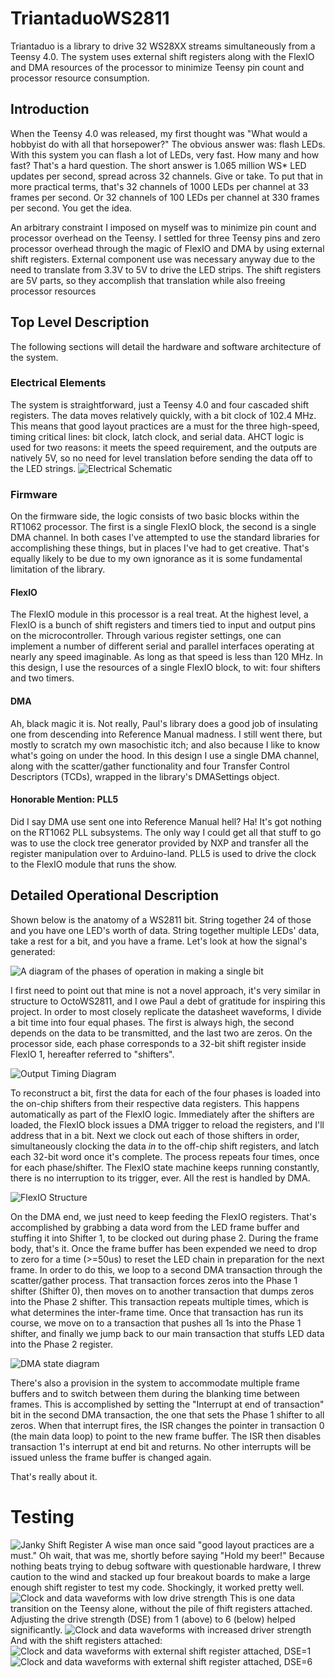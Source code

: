 # TriantaduoWS2811
Triantaduo is a library to drive 32 WS28XX streams simultaneously from a Teensy 4.0.  The system uses external shift registers along with the FlexIO and DMA resources of the processor to minimize Teensy pin count and processor resource consumption.

## Introduction
When the Teensy 4.0 was released, my first thought was "What would a hobbyist do with all that horsepower?"  The obvious answer was: flash LEDs.  With this system you can flash a lot of LEDs, very fast.  How many and how fast?  That's a hard question.  The short answer is 1.065 million WS* LED updates per second, spread across 32 channels.  Give or take.  To put that in more practical terms, that's 32 channels of 1000 LEDs per channel at 33 frames per second.  Or 32 channels of 100 LEDs per channel at 330 frames per second.  You get the idea.

An arbitrary constraint I imposed on myself was to minimize pin count and processor overhead on the Teensy.  I settled for three Teensy pins and zero processor overhead through the magic of FlexIO and DMA by using external shift registers.  External component use was necessary anyway due to the need to translate from 3.3V to 5V to drive the LED strips.  The shift registers are 5V parts, so they accomplish that translation while also freeing processor resources

## Top Level Description
The following sections will detail the hardware and software architecture of the system.

### Electrical Elements
The system is straightforward, just a Teensy 4.0 and four cascaded shift registers.  The data moves relatively quickly, with a bit clock of 102.4 MHz.  This means that good layout practices are a must for the three high-speed, timing critical lines: bit clock, latch clock, and serial data.  AHCT logic is used for two reasons: it meets the speed requirement, and the outputs are natively 5V, so no need for level translation before sending the data off to the LED strings.
![Electrical Schematic](Docs/Electrical_Schematic.png)

### Firmware
On the firmware side, the logic consists of two basic blocks within the RT1062 processor.  The first is a single FlexIO block, the second is a single DMA channel.  In both cases I've attempted to use the standard libraries for accomplishing these things, but in places I've had to get creative.  That's equally likely to be due to my own ignorance as it is some fundamental limitation of the library.

#### FlexIO
The FlexIO module in this processor is a real treat.  At the highest level, a FlexIO is a bunch of shift registers and timers tied to input and output pins on the microcontroller.  Through various register settings, one can implement a number of different serial and parallel interfaces operating at nearly any speed imaginable.  As long as that speed is less than 120 MHz.  In this design, I use the resources of a single FlexIO block, to wit: four shifters and two timers.

#### DMA
Ah, black magic it is.  Not really, Paul's library does a good job of insulating one from descending into Reference Manual madness.  I still went there, but mostly to scratch my own masochistic itch; and also because I like to know what's going on under the hood.  In this design I use a single DMA channel, along with the scatter/gather functionality and four Transfer Control Descriptors (TCDs), wrapped in the library's DMASettings object.

#### Honorable Mention: PLL5
Did I say DMA use sent one into Reference Manual hell?  Ha!  It's got nothing on the RT1062 PLL subsystems.  The only way I could get all that stuff to go was to use the clock tree generator provided by NXP and transfer all the register manipulation over to Arduino-land.  PLL5 is used to drive the clock to the FlexIO module that runs the show.

## Detailed Operational Description
Shown below is the anatomy of a WS2811 bit.  String together 24 of those and you have one LED's worth of data.  String together multiple LEDs' data, take a rest for a bit, and you have a frame.  Let's look at how the signal's generated:

![A diagram of the phases of operation in making a single bit](Docs/WS2811_Phases.png)

I first need to point out that mine is not a novel approach, it's very similar in structure to OctoWS2811, and I owe Paul a debt of gratitude for inspiring this project.  In order to most closely replicate the datasheet waveforms, I divide a bit time into four equal phases.  The first is always high, the second depends on the data to be transmitted, and the last two are zeros.  On the processor side, each phase corresponds to a 32-bit shift register inside FlexIO 1, hereafter referred to "shifters".

![Output Timing Diagram](Docs/Timing_Diagram.png)

To reconstruct a bit, first the data for each of the four phases is loaded into the on-chip shifters from their respective data registers.  This happens automatically as part of the FlexIO logic.  Immediately after the shifters are loaded, the FlexIO block issues a DMA trigger to reload the registers, and I'll address that in a bit.  Next we clock out each of those shifters in order, simultaneously clocking the data *in* to the off-chip shift registers, and latch each 32-bit word once it's complete.  The process repeats four times, once for each phase/shifter.  The FlexIO state machine keeps running constantly, there is no interruption to its trigger, ever.  All the rest is handled by DMA.

![FlexIO Structure](Docs/FlexIO.png)

On the DMA end, we just need to keep feeding the FlexIO registers.  That's accomplished by grabbing a data word from the LED frame buffer and stuffing it into Shifter 1, to be clocked out during phase 2.  During the frame body, that's it.  Once the frame buffer has been expended we need to drop to zero for a time (>=50us) to reset the LED chain in preparation for the next frame.  In order to do this, we loop to a second DMA transaction through the scatter/gather process.  That transaction forces zeros into the Phase 1 shifter (Shifter 0), then moves on to another transaction that dumps zeros into the Phase 2 shifter.  This transaction repeats multiple times, which is what determines the inter-frame time.  Once that transaction has run its course, we move on to a transaction that pushes all 1s into the Phase 1 shifter, and finally we jump back to our main transaction that stuffs LED data into the Phase 2 register.

![DMA state diagram](Docs/DMA.png)

There's also a provision in the system to accommodate multiple frame buffers and to switch between them during the blanking time between frames.  This is accomplished by setting the "Interrupt at end of transaction" bit in the second DMA transaction, the one that sets the Phase 1 shifter to all zeros.  When that interrupt fires, the ISR changes the pointer in transaction 0 (the main data loop) to point to the new frame buffer.  The ISR then disables transaction 1's interrupt at end bit and returns.  No other interrupts will be issued unless the frame buffer is changed again.

That's really about it.

# Testing
![Janky Shift Register](Docs/CrazyShifterSystemView.jpg)
A wise man once said "good layout practices are a must."  Oh wait, that was me, shortly before saying "Hold my beer!"  Because nothing beats trying to debug software with questionable hardware, I threw caution to the wind and stacked up four breakout boards to make a large enough shift register to test my code. Shockingly, it worked pretty well.
![Clock and data waveforms with low drive strength](Docs/Teensy_Only_DSE_1.png)
This is one data transition on the Teensy alone, without the pile of fhift registers attached.  Adjusting the drive strength (DSE) from 1 (above) to 6 (below) helped significantly.
![Clock and data waveforms with increased driver strength](Docs/Teensy_Only_DSE_6.png)
And with the shift registers attached:
![Clock and data waveforms with external shift register attached, DSE=1](Docs/Shift_Register_DSE_1.png)
![Clock and data waveforms with external shift register attached, DSE=6](Docs/Shift_Register_DSE_6.png)
